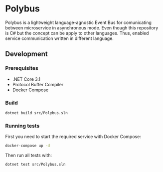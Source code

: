 # Polybus

Polybus is a lightweight language-agnostic Event Bus for comunicating between microservice in asynchronous mode. Even though this repository is C# but the concept can be apply to other languages. Thus, enabled service communication written in different language.

## Development

### Prerequisites

- .NET Core 3.1
- Protocol Buffer Compiler
- Docker Compose

### Build

```sh
dotnet build src/Polybus.sln
```

### Running tests

First you need to start the required service with Docker Compose:

```sh
docker-compose up -d
```

Then run all tests with:

```sh
dotnet test src/Polybus.sln
```
